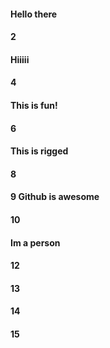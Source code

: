 #### Hello there
#### 2
#### Hiiiii
#### 4
#### This is fun!
#### 6
#### This is rigged
#### 8
#### 9 Github is awesome
#### 10
#### Im a person
#### 12
#### 13
#### 14
#### 15
